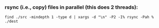 ### rsync (i.e., copy) files in parallel (this does 2 threads):
    find ./src -mindepth 1 -type d | xargs -d "\n" -P2 -I% rsync -Pah % ./dest
